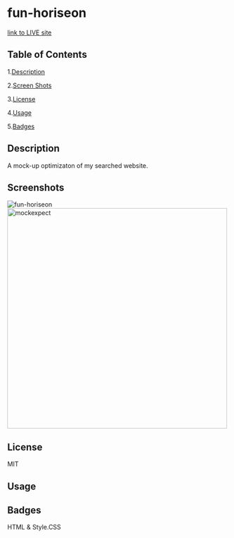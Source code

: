 # fun-horiseon

[link to LIVE site](https://github.com/Mvint2647/fun-horiseon)


## Table of Contents

1.[Description](#Description)

2.[Screen Shots](#Screenshots)

3.[License](#License)

4.[Usage](#Usage)

5.[Badges](#Badges)

## Description
A mock-up optimizaton of my searched website.


## Screenshots
![fun-horiseon](images/readme-mockexpect.png)
<img scr="/Users/melvint/Activities/Homework/fun-horiseon/assets/images/mockexpect.png" alt="mockexpect" width="500px"/>

## License
MIT

## Usage

## Badges
HTML & Style.CSS

